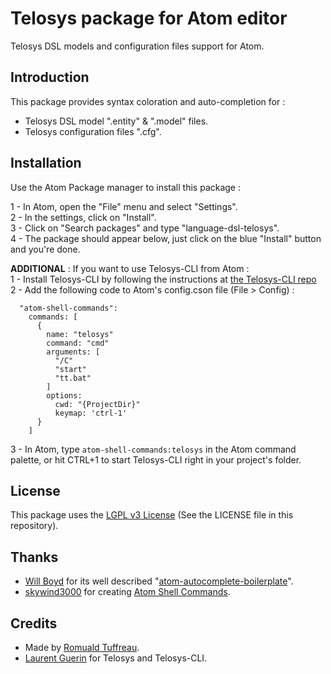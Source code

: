 # Telosys package for Atom editor

Telosys DSL models and configuration files support for Atom.  

## Introduction

This package provides syntax coloration and auto-completion for :  
- Telosys DSL model ".entity" & ".model" files.  
- Telosys configuration files ".cfg".  

## Installation

Use the Atom Package manager to install this package :

1 - In Atom, open the "File" menu and select "Settings".  
2 - In the settings, click on "Install".  
3 - Click on "Search packages" and type "language-dsl-telosys".  
4 - The package should appear below, just click on the blue "Install" button and you're done.  

**ADDITIONAL** : If you want to use Telosys-CLI from Atom :  
1 - Install Telosys-CLI by following the instructions at [the Telosys-CLI repo](https://github.com/telosys-tools-bricks/telosys-cli)  
2 - Add the following code to Atom's config.cson file (File > Config) :
```
  "atom-shell-commands":
    commands: [
      {
        name: "telosys"
        command: "cmd"
        arguments: [
          "/C"
          "start"
          "tt.bat"
        ]
        options:
          cwd: "{ProjectDir}"
          keymap: 'ctrl-1'
      }
    ]
```
3 - In Atom, type `atom-shell-commands:telosys` in the Atom command palette, or hit CTRL+1 to start Telosys-CLI right in your project's folder.

## License

This package uses the [LGPL v3 License](https://www.gnu.org/licenses/lgpl-3.0.en.html) (See the LICENSE file in this repository).  

## Thanks

- [Will Boyd](https://github.com/lonekorean) for its well described "[atom-autocomplete-boilerplate](https://github.com/lonekorean/atom-autocomplete-boilerplate)".  
- [skywind3000](https://github.com/skywind3000) for creating [Atom Shell Commands](https://atom.io/packages/atom-shell-commands).

## Credits

- Made by [Romuald Tuffreau](https://github.com/romwaldtff).
- [Laurent Guerin](https://github.com/l-gu) for Telosys and Telosys-CLI.